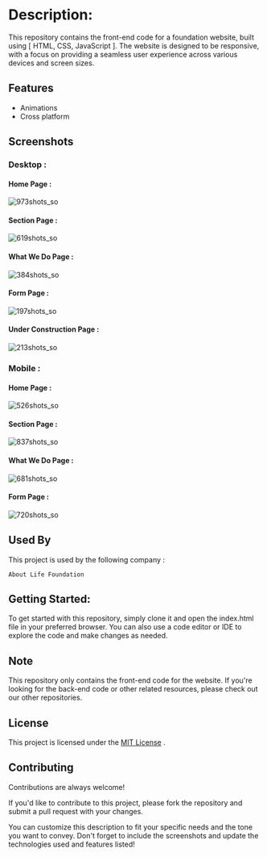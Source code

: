 # Description:

This repository contains the front-end code for a foundation website, built using [ HTML, CSS, JavaScript ]. The website is designed to be responsive, with a focus on providing a seamless user experience across various devices and screen sizes.


## Features
- Animations
- Cross platform


## Screenshots

### Desktop :
#### Home Page :
![973shots_so](https://github.com/abhay9787/Foundation-Website-Front-end/assets/109941627/fe3c78b3-ca81-4cb0-9d7b-9fdb0bba927d)


#### Section Page :
![619shots_so](https://github.com/abhay9787/Foundation-Website-Front-end/assets/109941627/34f7215c-ef0e-40fa-989c-4d18f73d6f75)


#### What We Do Page :
![384shots_so](https://github.com/abhay9787/Foundation-Website-Front-end/assets/109941627/07642b28-a0e6-419c-bf6f-3c0e23ce7a4d)


#### Form Page :
![197shots_so](https://github.com/abhay9787/Foundation-Website-Front-end/assets/109941627/168f005c-171e-45de-8145-8a2573963a15)

#### Under Construction Page :
![213shots_so](https://github.com/abhay9787/Foundation-Website-Front-end/assets/109941627/d31b1ca7-2380-454d-8a4b-f0e1ff0258d5)


### Mobile :

#### Home Page :
![526shots_so](https://github.com/abhay9787/Foundation-Website-Front-end/assets/109941627/5e23d382-2da1-4bdc-acb1-13023163241e)


#### Section Page :

![837shots_so](https://github.com/abhay9787/Foundation-Website-Front-end/assets/109941627/018fef0e-3a17-4b3b-b4ed-c5854851092f)

#### What We Do Page :
![681shots_so](https://github.com/abhay9787/Foundation-Website-Front-end/assets/109941627/07e3c5ff-0f40-4c26-a28a-afd12fd8909d)


#### Form Page :
![720shots_so](https://github.com/abhay9787/Foundation-Website-Front-end/assets/109941627/5071245c-f0a3-4ffb-89e6-2d6ce2d1d05d)

## Used By

This project is used by the following company :

``` text
About Life Foundation 
```

## Getting Started:

To get started with this repository, simply clone it and open the index.html file in your preferred browser. You can also use a code editor or IDE to explore the code and make changes as needed.


## Note

This repository only contains the front-end code for the website. If you're looking for the back-end code or other related resources, please check out our other repositories.

## License
This project is licensed under the [MIT License](LICENSE) .



## Contributing

Contributions are always welcome!

If you'd like to contribute to this project, please fork the repository and submit a pull request with your changes.

You can customize this description to fit your specific needs and the tone you want to convey. Don't forget to include the screenshots and update the technologies used and features listed!
